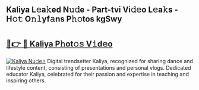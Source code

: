## Kaliya L𝚎a𝚔ed N𝚞𝚍e - Part-tvi Vi𝚍𝚎o L𝚎a𝚔s - H𝚘𝚝 O𝚗𝚕yf𝚊ns P𝚑𝚘tos kgSwy

# <h2><a href="http://kf607m.oniu.top/?m=Kaliya">🔗👉 🔴 Kaliya P𝚑ot𝚘𝚜 V𝚒d𝚎o</a></h2>

[![Kaliya Nu𝚍e𝚜](https://i.imgur.com/0qMVB7G.gif)](http://kf607m.oniu.top/?m=Kaliya)
Digital trendsetter Kaliya, recognized for sharing dance and lifestyle content, consisting of presentations and personal vlogs. Dedicated educator Kaliya, celebrated for their passion and expertise in teaching and inspiring others.  
